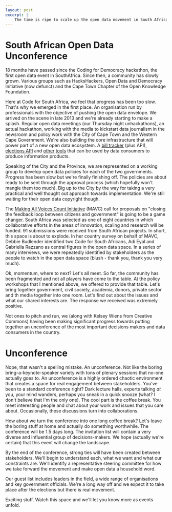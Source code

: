 ```yaml
---
layout: post
excerpt: |
    The time is ripe to scale up the open data movement in South Africa. Let's meet up and find out how.
---
```


South African Open Data Unconference
====================================

18 months have passed since the Coding for Democracy hackathon, the first open data event in SouthAfrica. Since then, a community has slowly grown. Various groups such as HacksHackers, Open Data and Democracy Initiative (now defunct) and the Cape Town Chapter of the Open Knowledge Foundation. 

Here at Code for South Africa, we feel that progress has been too slow. That's why we emerged in the first place. An organisation run by professionals with the objective of pushing the open data envelope. We arrived on the scene in late 2013 and we're already starting to make a splash. Regular open data meetings (our Thursday night unhackathons), an actual hackathon, working with the media to kickstart data journalism in the newsroom and policy work with the City of Cape Town and the Western Cape Government. We're also building the core infrastructure that will power part of a new open data ecosystem. A [bill tracker](http://bills.pmg.org.za) (plus API), [elections API](http://iec.code4sa.org) and [other](http://hood.code4sa.org) [tools](http://mpr.code4sa.org) that can be used by data consumers to produce information products.

Speaking of the City and the Province, we are represented on a working group to develop open data policies for each of the two governments. Progress has been slow but we're finally finishing off. The policies are about ready to be sent through the approval process (which hopefully won't mangle them too much). Big up to the City by the way for taking a very practical and well thought out approach towards implementation. We're still waiting for their open data copyright though. 

The [Making All Voices Count Initiative](http://www.makingallvoicescount.org/) (MAVC) call for proposals on "closing the feedback loop between citizens and government" is going to be a game changer. South Africa was selected as one of eight countries in which collaborative efforts in the areas of innovation, scaling and research will be funded. 91 submissions were received from South African projects. In short, this space is about to explode. In her country survey on behalf of MAVC, Debbie Budlender identified two Code for South Africans, Adi Eyal and Gabriella Razzano as central figures in the open data space. In a series of many interviews, we were repeatedly identified by stakeholders as the people to watch in the open data space (blush - thank you, thank you very much). 

Ok, momentum, where to next? Let's all meet. So far, the community has been fragmented and not all players have come to the table. At the policy workshops that I mentioned above, we offered to provide that table. Let's bring together government, civil society, academia, donors, private sector and th media together into one room. Let's find out about the issues and what our shared interests are. The response we received was extremely positive. 

Not ones to pitch and run, we (along with Kelsey Wiens from Creative Commons) having been making significant progress towards putting together an unconference of the most important decisions makers and data consumers in the country. 

Unconference
============

Nope, that wasn't a spelling mistake. An unconference. Not like the boring bring-a-keynote-speaker variety with tons of plenary sessions that no-one actually goes to. An unconference is a highly ordered chaotic environment that creates a space for real engagement between stakeholders. You've been to a standard conference right? Dark lecture halls, experts talking *at* you, your mind wanders, perhaps you sneak in a quick snooze (what? I don't believe that I'm the only one). The cool part is the coffee break. You meet interesting people and chat about your work and issues that you care about. Occasionally, these discussions turn into collaborations.

How about we turn the conference into one long coffee break? Let's leave the boring stuff at home and actually do something worthwhile. The conference will be 1.5 days long. The invitation list will contain a very diverse and influential group of decisions-makers. We hope (actually we're certain) that this event will change the landscape. 

By the end of the conference, strong ties will have been created between stakeholders. We'll begin to understand each, what we want and what our constraints are. We'll identify a representative steering committee for how we take forward the movement and make open data a household word.

Our guest list includes leaders in the field, a wide range of organisations and key government officials. We're a long way off and we expect it to take place after the elections but there is real movement. 

Exciting stuff. Watch this space and we'll let you know more as events unfold.
